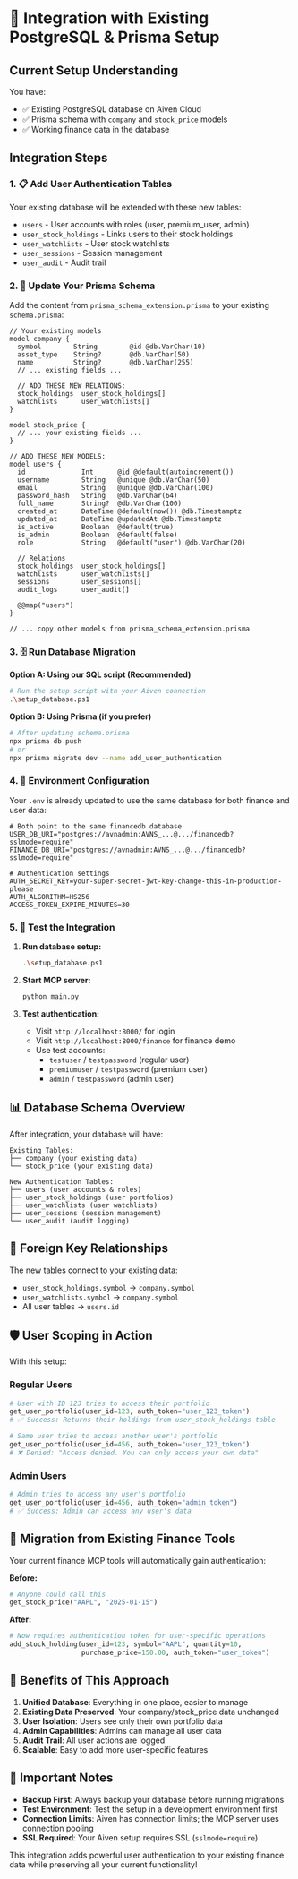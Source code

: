 # 🔧 Integration with Existing PostgreSQL & Prisma Setup

## Current Setup Understanding

You have:
- ✅ Existing PostgreSQL database on Aiven Cloud
- ✅ Prisma schema with `company` and `stock_price` models
- ✅ Working finance data in the database

## Integration Steps

### 1. 📋 Add User Authentication Tables

Your existing database will be extended with these new tables:
- `users` - User accounts with roles (user, premium_user, admin)  
- `user_stock_holdings` - Links users to their stock holdings
- `user_watchlists` - User stock watchlists
- `user_sessions` - Session management
- `user_audit` - Audit trail

### 2. 🔄 Update Your Prisma Schema

Add the content from `prisma_schema_extension.prisma` to your existing `schema.prisma`:

```prisma
// Your existing models
model company {
  symbol        String        @id @db.VarChar(10)
  asset_type    String?       @db.VarChar(50)
  name          String?       @db.VarChar(255)
  // ... existing fields ...
  
  // ADD THESE NEW RELATIONS:
  stock_holdings  user_stock_holdings[]
  watchlists      user_watchlists[]
}

model stock_price {
  // ... your existing fields ...
}

// ADD THESE NEW MODELS:
model users {
  id              Int      @id @default(autoincrement())
  username        String   @unique @db.VarChar(50)
  email           String   @unique @db.VarChar(100)
  password_hash   String   @db.VarChar(64)
  full_name       String?  @db.VarChar(100)
  created_at      DateTime @default(now()) @db.Timestamptz
  updated_at      DateTime @updatedAt @db.Timestamptz
  is_active       Boolean  @default(true)
  is_admin        Boolean  @default(false)
  role            String   @default("user") @db.VarChar(20)
  
  // Relations
  stock_holdings  user_stock_holdings[]
  watchlists      user_watchlists[]
  sessions        user_sessions[]
  audit_logs      user_audit[]
  
  @@map("users")
}

// ... copy other models from prisma_schema_extension.prisma
```

### 3. 🗄️ Run Database Migration

**Option A: Using our SQL script (Recommended)**
```bash
# Run the setup script with your Aiven connection
.\setup_database.ps1
```

**Option B: Using Prisma (if you prefer)**
```bash
# After updating schema.prisma
npx prisma db push
# or
npx prisma migrate dev --name add_user_authentication
```

### 4. 🔧 Environment Configuration

Your `.env` is already updated to use the same database for both finance and user data:

```env
# Both point to the same financedb database
USER_DB_URI="postgres://avnadmin:AVNS_...@.../financedb?sslmode=require"
FINANCE_DB_URI="postgres://avnadmin:AVNS_...@.../financedb?sslmode=require"

# Authentication settings
AUTH_SECRET_KEY=your-super-secret-jwt-key-change-this-in-production-please
AUTH_ALGORITHM=HS256
ACCESS_TOKEN_EXPIRE_MINUTES=30
```

### 5. 🚀 Test the Integration

1. **Run database setup:**
   ```bash
   .\setup_database.ps1
   ```

2. **Start MCP server:**
   ```bash
   python main.py
   ```

3. **Test authentication:**
   - Visit `http://localhost:8000/` for login
   - Visit `http://localhost:8000/finance` for finance demo
   - Use test accounts:
     - `testuser` / `testpassword` (regular user)
     - `premiumuser` / `testpassword` (premium user)
     - `admin` / `testpassword` (admin user)

## 📊 Database Schema Overview

After integration, your database will have:

```
Existing Tables:
├── company (your existing data)
└── stock_price (your existing data)

New Authentication Tables:
├── users (user accounts & roles)
├── user_stock_holdings (user portfolios)
├── user_watchlists (user watchlists)
├── user_sessions (session management)
└── user_audit (audit logging)
```

## 🔗 Foreign Key Relationships

The new tables connect to your existing data:
- `user_stock_holdings.symbol` → `company.symbol`
- `user_watchlists.symbol` → `company.symbol`
- All user tables → `users.id`

## 🛡️ User Scoping in Action

With this setup:

### Regular Users
```python
# User with ID 123 tries to access their portfolio
get_user_portfolio(user_id=123, auth_token="user_123_token")
# ✅ Success: Returns their holdings from user_stock_holdings table

# Same user tries to access another user's portfolio  
get_user_portfolio(user_id=456, auth_token="user_123_token")
# ❌ Denied: "Access denied. You can only access your own data"
```

### Admin Users
```python
# Admin tries to access any user's portfolio
get_user_portfolio(user_id=456, auth_token="admin_token") 
# ✅ Success: Admin can access any user's data
```

## 🔄 Migration from Existing Finance Tools

Your current finance MCP tools will automatically gain authentication:

**Before:**
```python
# Anyone could call this
get_stock_price("AAPL", "2025-01-15")
```

**After:**
```python
# Now requires authentication token for user-specific operations
add_stock_holding(user_id=123, symbol="AAPL", quantity=10, 
                  purchase_price=150.00, auth_token="user_token")
```

## 🎯 Benefits of This Approach

1. **Unified Database**: Everything in one place, easier to manage
2. **Existing Data Preserved**: Your company/stock_price data unchanged
3. **User Isolation**: Users see only their own portfolio data
4. **Admin Capabilities**: Admins can manage all user data
5. **Audit Trail**: All user actions are logged
6. **Scalable**: Easy to add more user-specific features

## 🚨 Important Notes

- **Backup First**: Always backup your database before running migrations
- **Test Environment**: Test the setup in a development environment first
- **Connection Limits**: Aiven has connection limits; the MCP server uses connection pooling
- **SSL Required**: Your Aiven setup requires SSL (`sslmode=require`)

This integration adds powerful user authentication to your existing finance data while preserving all your current functionality!
